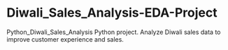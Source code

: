 # Diwali_Sales_Analysis-EDA-Project
Python_Diwali_Sales_Analysis Python project. Analyze Diwali sales data to improve customer experience and sales.

